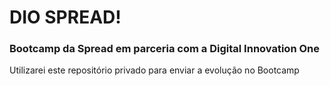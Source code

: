 # DIO SPREAD!

### Bootcamp da Spread em parceria com a Digital Innovation One

Utilizarei este repositório privado para enviar a evolução no Bootcamp
